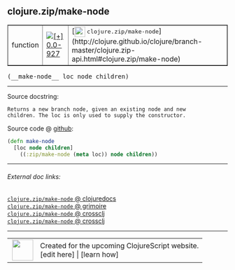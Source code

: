 ## clojure.zip/make-node



 <table border="1">
<tr>
<td>function</td>
<td><a href="https://github.com/cljsinfo/cljs-api-docs/tree/0.0-927"><img valign="middle" alt="[+] 0.0-927" title="Added in 0.0-927" src="https://img.shields.io/badge/+-0.0--927-lightgrey.svg"></a> </td>
<td>
[<img height="24px" valign="middle" src="http://i.imgur.com/1GjPKvB.png"> <samp>clojure.zip/make-node</samp>](http://clojure.github.io/clojure/branch-master/clojure.zip-api.html#clojure.zip/make-node)
</td>
</tr>
</table>


 <samp>
(__make-node__ loc node children)<br>
</samp>

---





Source docstring:

```
Returns a new branch node, given an existing node and new
children. The loc is only used to supply the constructor.
```


Source code @ [github](https://github.com/clojure/clojurescript/blob/r2156/src/cljs/clojure/zip.cljs#L76-L80):

```clj
(defn make-node
  [loc node children]
    ((:zip/make-node (meta loc)) node children))
```

<!--
Repo - tag - source tree - lines:

 <pre>
clojurescript @ r2156
└── src
    └── cljs
        └── clojure
            └── <ins>[zip.cljs:76-80](https://github.com/clojure/clojurescript/blob/r2156/src/cljs/clojure/zip.cljs#L76-L80)</ins>
</pre>

-->

---



###### External doc links:

[`clojure.zip/make-node` @ clojuredocs](http://clojuredocs.org/clojure.zip/make-node)<br>
[`clojure.zip/make-node` @ grimoire](http://conj.io/store/v1/org.clojure/clojure/1.7.0-beta3/clj/clojure.zip/make-node/)<br>
[`clojure.zip/make-node` @ crossclj](http://crossclj.info/fun/clojure.zip/make-node.html)<br>
[`clojure.zip/make-node` @ crossclj](http://crossclj.info/fun/clojure.zip.cljs/make-node.html)<br>

---

 <table>
<tr><td>
<img valign="middle" align="right" width="48px" src="http://i.imgur.com/Hi20huC.png">
</td><td>
Created for the upcoming ClojureScript website.<br>
[edit here] | [learn how]
</td></tr></table>

[edit here]:https://github.com/cljsinfo/cljs-api-docs/blob/master/cljsdoc/clojure.zip/make-node.cljsdoc
[learn how]:https://github.com/cljsinfo/cljs-api-docs/wiki/cljsdoc-files

<!--

This information was too distracting to show to readers, but I'll leave it
commented here since it is helpful to:

- pretty-print the data used to generate this document
- and show how to retrieve that data



The API data for this symbol:

```clj
{:ns "clojure.zip",
 :name "make-node",
 :signature ["[loc node children]"],
 :history [["+" "0.0-927"]],
 :type "function",
 :full-name-encode "clojure.zip/make-node",
 :source {:code "(defn make-node\n  [loc node children]\n    ((:zip/make-node (meta loc)) node children))",
          :title "Source code",
          :repo "clojurescript",
          :tag "r2156",
          :filename "src/cljs/clojure/zip.cljs",
          :lines [76 80]},
 :full-name "clojure.zip/make-node",
 :clj-symbol "clojure.zip/make-node",
 :docstring "Returns a new branch node, given an existing node and new\nchildren. The loc is only used to supply the constructor."}

```

Retrieve the API data for this symbol:

```clj
;; from Clojure REPL
(require '[clojure.edn :as edn])
(-> (slurp "https://raw.githubusercontent.com/cljsinfo/cljs-api-docs/catalog/cljs-api.edn")
    (edn/read-string)
    (get-in [:symbols "clojure.zip/make-node"]))
```

-->
